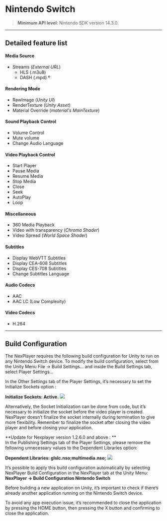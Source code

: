 # Nintendo Switch

> **Minimum API level**: Nintendo SDK version 14.3.0.

---
## Detailed feature list

#### Media Source
- Streams (*External URL*)
	- HLS (.m3u8)
	- DASH (.mpd)		º

#### Rendering Mode  
- RawImage (*Unity UI*)	
- RenderTexture (*Unity Asset*)
- Material Override (*material's MainTexture*)

#### Sound Playback Control
- Volume Control
- Mute volume
- Change Audio Language

#### Video Playback Control
- Start Player
- Pause Media
- Resume Media
- Stop Media
- Close
- Seek
- AutoPlay
- Loop

#### Miscellaneous
- 360 Media Playback
- Video with transparency (*Chroma Shader*)
- Video Spread (*World Space Shader*)

#### Subtitles
- Display WebVTT Subtitles
- Display CEA-608 Subtitles
- Display CES-708 Subtitles
- Change Subtitles Language

#### Audio Codecs
- AAC
- AAC LC (Low Complexity)

#### Video Codecs
- H.264

---
## Build Configuration
The NexPlayer requires the following build configuration for Unity to run on any Nintendo Switch device. To modify the build configuration, select from the Unity Menu File → Build Settings... and inside the Build Settings tab, select Player Settings…

In the Other Settings tab of the Player Settings, it’s necessary to set the Initialize Sockets option :

**Initialize Sockets: Active.**
![](../assets/platforms/image78.png)

Alternatively, the Socket Initialization can be done from code, but it’s necessary to initialize the socket before the video player is created. NexPlayer doesn’t finalize the socket internally during termination to give more flexibility. Remember to finalize the socket after closing the video player and before closing your application.

**Update for Nexplayer version 1.2.6.0 and above : **         
In the Publishing Settings tab of the Player Settings, please remove the following unnecessary values to the Dependent Libraries option:

**Dependent Libraries: glslc.nso;multimedia.nso;**
![](../assets/platforms/image79.png)

It’s possible to apply this build configuration automatically by selecting NexPlayer Build Configuration in the NexPlayer tab at the Unity Menu: **NexPlayer → Build Configuration Nintendo Switch**

Before building a new application on Unity, it’s important to check if there’s already another application running on the Nintendo Switch device.

To avoid any app execution issue, it’s recommended to close the application by pressing the HOME button, then pressing the X button and confirming to close the application.

